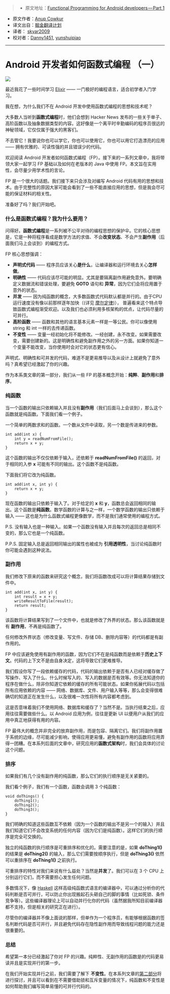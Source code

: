 > * 原文地址：[Functional Programming for Android developers — Part 1](https://medium.com/@anupcowkur/functional-programming-for-android-developers-part-1-a58d40d6e742#.it6ndspj6)
* 原文作者：[Anup Cowkur](https://medium.com/@anupcowkur)
* 译文出自：[掘金翻译计划](https://github.com/xitu/gold-miner)
* 译者： [skyar2009](https://github.com/skyar2009)
* 校对者：[Danny1451](https://github.com/Danny1451), [yunshuipiao](https://github.com/yunshuipiao)

---

# Android 开发者如何函数式编程 （一）

![](https://cdn-images-1.medium.com/max/2000/1*DCzEYU60hk2pO7WCJj3GoQ.jpeg)

最近我花了一些时间学习 [Elixir](http://elixir-lang.org/) —— 一门极好的编程语言，适合初学者入门学习。

我在想，为什么我们不在 Android 开发中使用函数式编程的思想和技术呢？

大多数人当听到**函数式编程**时，他们会想到 Hacker News 发布的一些关于单子、高阶函数以及抽象数据类型的内容。这好像是一个离平时辛勤编码的程序员很远的神秘领域，它仅仅属于强大的黑客们。

不去管它！我要说你也可以学它，你也可以使用它，你也可以用它打造漂亮的应用 —— 拥有优雅的、可读性强的并且错误少的代码。

欢迎阅读 Android 开发者如何函数式编程（FP）。接下来的一系列文章中，我将带领大家一起学习 FP 基础以及如何在老版本的 Java 中使用 FP。本文旨在实用性，会尽量少用学术性的言论。

FP 是一个很大的话题。我们接下来只会涉及对编写 Android 代码有用的思想和技术。由于完整性的原因大家可能会看到了一些不能直接应用的思想，但是我会尽可能的保证材料的相关性。

准备好了吗？我们开始吧。

### 什么是函数式编程？我为什么要用？

问得好。**函数式编程**是一系列被不公平对待的编程思想的保护伞。它的核心思想是，它是一种将程序看成是数学方法的求值、不会**改变状态**、不会产生**副作用**（后面我们马上会谈到）的编程方式。

FP 核心思想强调：

- **声明式代码** —— 程序员应该关心**是什么**，让编译器和运行环境去关心**怎样做**。
- **明确性** —— 代码应该尽可能的明显。尤其是要隔离副作用避免意外。要明确定义数据流和错误处理，要避免 **GOTO** 语句和 **异常**，因为它们会将应用置于意外的状态。
- **并发** —— 因为纯函数的概念，大多数函数式代码默认都是并行的。由于CPU运行速度没有像以前那样逐年加快（(详见 [摩尔定律](https://en.wikipedia.org/wiki/Moore%27s_law))）， 普遍看来这个特点导致函数式编程渐受欢迎。以及我们也必须利用多核架构的优点，让代码尽量的可并行。
- **高阶函数** —— 函数和其他的语言基本元素一样是一等公民。你可以像使用 string 和 int 一样的去传递函数。
- **不变性** —— 变量一经初始化将不能修改。一经创建，永不改变。如果需要改变，需要创建新的。这是明确性和避免副作用之外的另一方面。如果你知道一个变量不能改变，当你使用时会对它的状态更有信心。

声明式、明确性和可并发的代码，难道不是更易推导以及从设计上就避免了意外吗？真希望已经激起了你的兴趣。

作为本系类文章的第一部分，我们从一些 FP 的基本概念开始：**纯粹**、**副作用**和**排序**。

### 纯函数

当一个函数的输出只依赖输入并且没有**副作用**（我们后面马上会谈到），那么这个函数就是纯函数。下面我们看一个例子。

一个简单的两数求和的函数。一个数从文件中读取，另一个数是传进来的参数。

    int add(int x) {
        int y = readNumFromFile();
        return x + y;
    }

这个函数的输出不仅仅依赖于输入，还依赖于 **readNumFromFile()** 的返回，对于相同的入参 **x** 可能有不同的输出。这个函数不是纯函数。

下面我们将它改为纯函数。

    int add(int x, int y) {
        return x + y;
    }

现在函数的输出只依赖于输入了。对于给定的 **x** 和 **y**，函数总会返回相同的输出。这个函数是**纯函数**。数学函数的计算与之一样，一个数学函数的输出只依赖于输入 —— 这也是为什么函数式编程更像数学，而不是我们通常使用的编程方式。

P.S. 没有输入也是一种输入。如果一个函数没有输入并且每次的返回总是相同不变的，那么它也是一个纯函数。

P.P.S. 固定输入总是返回相同输出的属性也被成为 **引用透明性**，当讨论纯函数时你可能会遇到这种说法。

### 副作用

我们修改下原来的函数来研究这个概念，我们将函数改成可以将计算结果存储到文件中。

    int add(int x, int y) {
        int result = x + y;
        writeResultToFile(result);
        return result;
    }

该函数将计算结果写到了一个文件中，也就是修改了外界的状态。那么该函数就是有 **副作用**，不再是纯函数了。

任何修改外界状态（修改变量、写文件、存储 DB、删除内容等）的代码都是有副作用的。

FP 中应该避免使用有副作用的函数，因为它们不在是纯函数而是依赖于**历史上下文**。代码的上下文不是由自身决定，这将导致它们更难推导。

我们假设你写了一段依赖缓存的代码，代码的输出依赖于是否有人已经对缓存做了写操作、写入了什么、什么时候写入的、写入的数据是否有效等。你无法知道你的程序在做什么，除非你知道它依赖的缓存的所有可能状态。如果你拓展代码以包括所有应用依赖的内容 —— 网络、数据库、文件、用户输入等等，那么会变得很难确切的知道正在发生什么，以及很难一次性将所有内容都考虑到。

这是否意味着我们不使用网络、数据库和缓存了？当然不是。当执行结束之后，应用往往需要做些什么。以 Android 应用为例，往往是更新 UI 以便用户从我们的应用中真正地获得有用的内容。

FP 最伟大的概念并非完全的放弃副作用，而是包容、隔离它们。我们将副作用置于系统的边缘，尽可能减少影响，使得应用更易懂，避免有副作用的函数将应用弄得一团糟。在本系列后面的文章中，研究应用的**函数式架构**时，我们会具体的讨论这个问题。

### 排序

如果我们有几个没有副作用的纯函数，那么它们的执行顺序是无关紧要的。

我们看个例子，我们有一个函数，函数会调用 3 个纯函数：

    void doThings() {
        doThing1();
        doThing2();
        doThing3();
    }

我们明确的知道这些函数互不依赖（因为一个函数的输出不是另一个的输入）并且我们知道它们不会改变系统的任何内容（因为它们是纯函数）。这样它们的执行顺序是完全可交换的。

独立的纯函数的执行顺序是可重排序和优化的。需要注意的是，如果 **doThing1()** 的结果是 **doThing2()** 的输入，那么它们需要按顺序执行，但是 **doThing3()** 依然可以重排序在 **doThing1()** 之前执行。

可重排序的特性对我们来说有什么益处？当然是**并发**了。我们可以在 3 个 CPU 上分别运行它们，而不需要担心发生任何问题。

多数情况下，像 [Haskell](https://www.haskell.org/) 这样高级纯函数式语言的编译器中，可以通过分析你的代码判断是否可并行，可以防止你出现搬起石头砸自己的脚的事情（比如死锁、条件竞争等）。这些编译器理论上可以自动并行化你的代码（虽然据我所知目前编译器都不支持，但是相关的研究正在进行）。

尽管你的编译器并不像上面说的那样，但单作为一个程序员，有能够根据函数的签名判断代码是否可并行，并且避免代码存在隐性副作用而导致线程问题的能力还是很重要的。

### 总结

希望第一本分已经激起了你对 FP 的兴趣。纯粹性、无副作用的函数是的代码更易读并且是实现并行的第一步。

在我们开始实现并行之前，我们需要了解下 **不变性**。在本系列文章的[第二部分](https://github.com/xitu/gold-miner/blob/master/TODO/functional-programming-for-android-developers-part-2.md)将进行探讨，并且可以看到在不需要借助锁和互斥变量的情况下，纯函数和不变性是如何帮助我们编写简单易懂的可并行代码的。
